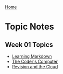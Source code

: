 [Home](https://derekjdoug.github.io/reading-notes/)

# Topic Notes

## Week 01 Topics
- [Learning Markdown](learningMarkdown.md)
- [The Coder's Computer](codersComputer.md)
- [Revision and the Cloud](revisionCloud.md)

